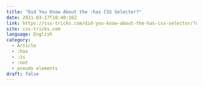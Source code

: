```yaml
---
title: "Did You Know About the :has CSS Selector?"
date: 2021-03-17T18:40:16Z
link: https://css-tricks.com/did-you-know-about-the-has-css-selector/?utm_medium=RSS&utm_source=news.12bit.vn
site: css-tricks.com
language: English
category:
  - Article
  - :has
  - :is
  - :not
  - pseudo elements
draft: false
---
```

